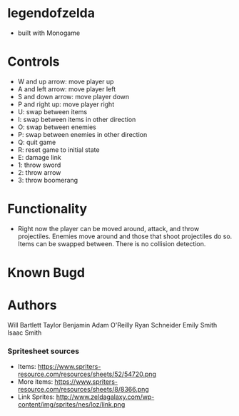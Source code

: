 # legendofzelda
- built with Monogame

# Controls
- W and up arrow: move player up
- A and left arrow: move player left
- S and down arrow: move player down
- P and right up: move player right
- U: swap between items
- I: swap between items in other direction
- O: swap between enemies
- P: swap between enemies in other direction
- Q: quit game
- R: reset game to initial state
- E: damage link
- 1: throw sword
- 2: throw arrow
- 3: throw boomerang

# Functionality
- Right now the player can be moved around, attack, and throw projectiles.  Enemies move around and those that shoot projectiles
  do so.  Items can be swapped between.  There is no collision detection.

# Known Bugd


# Authors
Will Bartlett
Taylor Benjamin
Adam O'Reilly
Ryan Schneider
Emily Smith
Isaac Smith

### Spritesheet sources
- Items: https://www.spriters-resource.com/resources/sheets/52/54720.png
- More items: https://www.spriters-resource.com/resources/sheets/8/8366.png
- Link Sprites: http://www.zeldagalaxy.com/wp-content/img/sprites/nes/loz/link.png